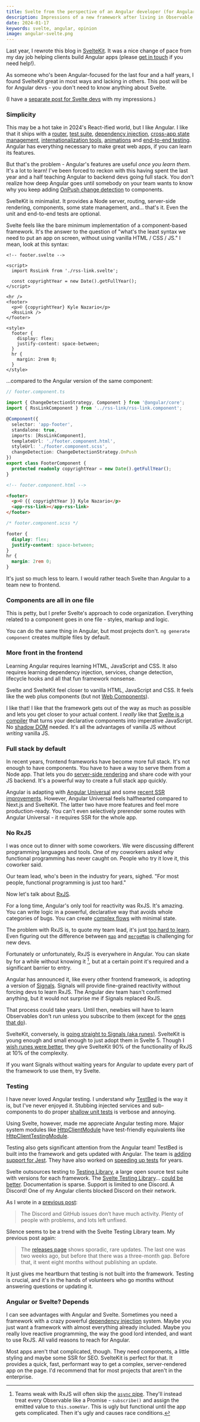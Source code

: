 ```yaml
---
title: Svelte from the perspective of an Angular developer (for Angular devs)
description: Impressions of a new framework after living in Observable land for years.
date: 2024-01-17
keywords: svelte, angular, opinion
image: angular-svelte.png
---
```


<script lang="ts">
  import { base } from '$app/paths';
</script>

Last year, I rewrote this blog in [SvelteKit](https://kit.svelte.dev). It was a nice change of pace from my day job helping clients build Angular apps (please [get in touch](https://www.bitovi.com/services/frontend-development-consulting) if you need help!).

As someone who's been Angular-focused for the last four and a half years, I found SvelteKit great in most ways and lacking in others. This post will be for Angular devs - you don't need to know anything about Svelte.

(I have a [separate post for Svelte devs]({base}/blog/svelte-from-angular-perspective-for-svelte) with my impressions.)

### Simplicity

This may be a hot take in 2024's React-ified world, but I like Angular. I like that it ships with a [router](https://angular.io/api/router/Router), [test suite](https://angular.io/guide/testing), [dependency injection](https://angular.io/guide/dependency-injection), [cross-app state management](https://angular.io/guide/architecture-services), [internationalization tools](https://angular.io/guide/i18n-overview), [animations](https://angular.io/guide/animations) and [end-to-end testing](https://blog.angular.io/the-state-of-end-to-end-testing-with-angular-d175f751cb9c). Angular has everything necessary to make great web apps, if you can learn its features.

But that's the problem - Angular's features are useful _once you learn them_. It's a lot to learn! I've been forced to reckon with this having spent the last year and a half teaching Angular to backend devs going full stack. You don't realize how deep Angular goes until somebody on your team wants to know why you keep adding [OnPush change detection](https://angular.io/api/core/ChangeDetectionStrategy) to components.

SvelteKit is minimalist. It provides a Node server, routing, server-side rendering, components, some state management, and... that's it. Even the unit and end-to-end tests are optional.

Svelte feels like the bare minimum implementation of a component-based framework. It's the answer to the question of "what's the least syntax we need to put an app on screen, without using vanilla HTML / CSS / JS." I mean, look at this syntax:

```svelte
<!-- footer.svelte -->

<script>
  import RssLink from './rss-link.svelte';

  const copyrightYear = new Date().getFullYear();
</script>

<hr />
<footer>
  <p>© {copyrightYear} Kyle Nazario</p>
  <RssLink />
</footer>

<style>
  footer {
    display: flex;
    justify-content: space-between;
  }
  hr {
    margin: 2rem 0;
  }
</style>
```

...compared to the Angular version of the same component:

```typescript
// footer.component.ts

import { ChangeDetectionStrategy, Component } from '@angular/core';
import { RssLinkComponent } from '../rss-link/rss-link.component';

@Component({
  selector: 'app-footer',
  standalone: true,
  imports: [RssLinkComponent],
  templateUrl: './footer.component.html',
  styleUrl: './footer.component.scss',
  changeDetection: ChangeDetectionStrategy.OnPush
})
export class FooterComponent {
  protected readonly copyrightYear = new Date().getFullYear();
}
```

```html
<!-- footer.component.html -->

<footer>
  <p>© {{ copyrightYear }} Kyle Nazario</p>
  <app-rss-link></app-rss-link>
</footer>
```

```css
/* footer.component.scss */

footer {
  display: flex;
  justify-content: space-between;
}
hr {
  margin: 2rem 0;
}
```

It's just so much less to learn. I would rather teach Svelte than Angular to a team new to frontend.

### Components are all in one file

This is petty, but I prefer Svelte's approach to code organization. Everything related to a component goes in one file - styles, markup and logic.

You can do the same thing in Angular, but most projects don't. `ng generate component` creates multiple files by default.

### More front in the frontend

Learning Angular requires learning HTML, JavaScript and CSS. It also requires learning dependency injection, services, change detection, lifecycle hooks and all that fun framework nonsense.

Svelte and SvelteKit feel closer to vanilla HTML, JavaScript and CSS. It feels like the web plus components (but not [Web Components](https://developer.mozilla.org/en-US/docs/Web/API/Web_components)).

I like that! I like that the framework gets out of the way as much as possible and lets you get closer to your actual content. I _really_ like that [Svelte is a compiler](https://dev.to/joshnuss/svelte-compiler-under-the-hood-4j20) that turns your declarative components into imperative JavaScript. No [shadow DOM](https://legacy.reactjs.org/docs/faq-internals.html) needed. It's all the advantages of vanilla JS without _writing_ vanilla JS.

### Full stack by default

In recent years, frontend frameworks have become more full stack. It's not enough to have components. You have to have a way to serve them from a Node app. That lets you do [server-side rendering](https://www.reddit.com/r/Frontend/comments/vjok9v/what_is_server_side_rendering/) and share code with your JS backend. It's a powerful way to create a full stack app quickly.

Angular is adapting with [Angular Universal](https://github.com/angular/universal) and some [recent SSR improvements](https://blog.angular.io/introducing-angular-v17-4d7033312e4b). However, Angular Universal feels halfhearted compared to Next.js and SvelteKit. The latter two have more features and feel more production-ready. You can't even selectively prerender some routes with Angular Universal - it requires SSR for the whole app.

### No RxJS

I was once out to dinner with some coworkers. We were discussing different programming languages and tools. One of my coworkers asked why functional programming has never caught on. People who try it love it, this coworker said.

Our team lead, who's been in the industry for years, sighed. "For most people, functional programming is just too hard."

Now let's talk about [RxJS](https://rxjs.dev).

For a long time, Angular's only tool for reactivity was RxJS. It's amazing. You can write logic in a powerful, declarative way that avoids whole categories of bugs. You can create [complex flows]({base}/blog/angular-reactive-forms-rental-rates-servicecore) with minimal state.

The problem with RxJS is, to quote my team lead, it's just [too hard to learn]({base}/blog/rxjs-land-of-paradoxes). Even figuring out the difference between [`map`](https://rxjs.dev/api/operators/map) and [`mergeMap`](https://rxjs.dev/api/operators/mergeMap) is challenging for new devs.

Fortunately or unfortunately, RxJS is everywhere in Angular. You can skate by for a while without knowing it [^1], but at a certain point it's required and a significant barrier to entry.

[^1]: Teams weak with RxJS will often skip the [`async` pipe](https://angular.io/api/common/AsyncPipe). They'll instead treat every Observable like a Promise - `subscribe()` and assign the emitted value to `this.someVar`. This is ugly but functional until the app gets complicated. Then it's ugly and causes race conditions.

Angular has announced it, like every other frontend framework, is adopting a version of [Signals](https://angular.io/guide/signals). Signals will provide fine-grained reactivity without forcing devs to learn RxJS. The Angular dev team hasn't confirmed anything, but it would not surprise me if Signals replaced RxJS.

That process could take years. Until then, newbies will have to learn Observables don't run unless you subscribe to them (except for the [ones that do](https://www.decodedfrontend.io/hot-vs-cold-observable-in-rxjs/#:~:text=When%20the%20data%20source%20is,when%20we%20subscribe%20to%20them.)).

SvelteKit, conversely, is [going straight to Signals (aka runes)](https://svelte.dev/blog/runes). SvelteKit is young enough and small enough to just adopt them in Svelte 5. Though I [wish runes were better]({base}/blog/svelte-5-runes-impressions), they give SvelteKit 90% of the functionality of RxJS at 10% of the complexity.

If you want Signals without waiting years for Angular to update every part of the framework to use them, try Svelte.

### Testing

I have never loved Angular testing. I understand _why_ [TestBed](https://angular.io/api/core/testing/TestBed) is the way it is, but I've never enjoyed it. Stubbing injected services and sub-components to do proper [shallow unit tests](https://www.reddit.com/r/reactjs/comments/t9dpgz/whats_the_point_of_shallow_rendering_tests/) is verbose and annoying.

Using Svelte, however, made me appreciate Angular testing more. Major system modules like [HttpClientModule](https://angular.io/api/common/http/HttpClientModule) have test-friendly equivalents like [HttpClientTestingModule](https://angular.io/api/common/http/testing/HttpClientTestingModule).

Testing also gets significant attention from the Angular team! TestBed is built into the framework and gets updated with Angular. The team is [adding support for Jest](https://blog.angular.io/moving-angular-cli-to-jest-and-web-test-runner-ef85ef69ceca). They have also worked on [speeding up tests](https://github.com/angular/angular/issues/12409) for years.

Svelte outsources testing to [Testing Library](https://testing-library.com), a large open source test suite with versions for each framework. The [Svelte Testing Library](https://testing-library.com/docs/svelte-testing-library/intro)... [could be better]({base}/blog/testing-in-sveltekit). Documentation is sparse. Support is limited to one Discord. A Discord! One of my Angular clients blocked Discord on their network.

As I wrote in a [previous post]({base}/blog/testing-in-sveltekit):

> The Discord and GitHub issues don’t have much activity. Plenty of people with problems, and lots left unfixed.

Silence seems to be a trend with the Svelte Testing Library team. My previous post again:

> The [releases page](https://github.com/testing-library/svelte-testing-library/releases) shows sporadic, rare updates. The last one was two weeks ago, but before that there was a three-month gap. Before that, it went eight months without publishing an update.

It just gives me heartburn that testing is not built into the framework. Testing is crucial, and it's in the hands of volunteers who go months without answering questions or updating it.

### Angular or Svelte? Depends

I can see advantages with Angular and Svelte. Sometimes you need a framework with a crazy powerful [dependency injection](https://angular.io/guide/dependency-injection) system. Maybe you just want a framework with almost everything already included. Maybe you really love reactive programming, the way the good lord intended, and want to use RxJS. All valid reasons to reach for Angular.

Most apps aren't that complicated, though. They need components, a little styling and maybe some SSR for SEO. SvelteKit is perfect for that. It provides a quick, fast, performant way to get a complex, server-rendered app on the page. I'd recommend that for most projects that aren't in the enterprise.
